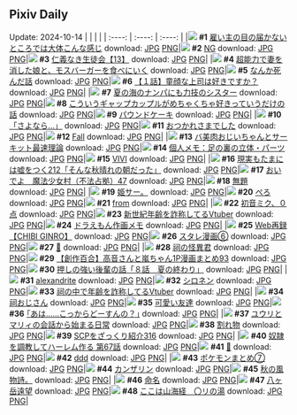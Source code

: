 ## Pixiv Daily
Update: 2024-10-14
|      |      |      |
| :----: | :----: | :----: |
|![](https://pixiv.microyu.workers.dev/c/240x480/img-master/img/2024/10/12/16/38/42/123259504_p0_master1200.jpg) **#1** [雇い主の目の届かないところでは大体こんな感じ](https://www.pixiv.net/artworks/123259504) download: [JPG](https://pixiv.microyu.workers.dev/img-original/img/2024/10/12/16/38/42/123259504_p0.jpg) [PNG](https://pixiv.microyu.workers.dev/img-original/img/2024/10/12/16/38/42/123259504_p0.png)|![](https://pixiv.microyu.workers.dev/c/240x480/img-master/img/2024/10/12/21/42/53/123268268_p0_master1200.jpg) **#2** [NG](https://www.pixiv.net/artworks/123268268) download: [JPG](https://pixiv.microyu.workers.dev/img-original/img/2024/10/12/21/42/53/123268268_p0.jpg) [PNG](https://pixiv.microyu.workers.dev/img-original/img/2024/10/12/21/42/53/123268268_p0.png)|![](https://pixiv.microyu.workers.dev/c/240x480/img-master/img/2024/10/12/11/06/01/123252795_p0_master1200.jpg) **#3** [仁義なき生徒会【13】](https://www.pixiv.net/artworks/123252795) download: [JPG](https://pixiv.microyu.workers.dev/img-original/img/2024/10/12/11/06/01/123252795_p0.jpg) [PNG](https://pixiv.microyu.workers.dev/img-original/img/2024/10/12/11/06/01/123252795_p0.png)|
|![](https://pixiv.microyu.workers.dev/c/240x480/img-master/img/2024/10/12/12/56/34/123254990_p0_master1200.jpg) **#4** [超能力で妻を消した娘と、モスバーガーを食べにいく](https://www.pixiv.net/artworks/123254990) download: [JPG](https://pixiv.microyu.workers.dev/img-original/img/2024/10/12/12/56/34/123254990_p0.jpg) [PNG](https://pixiv.microyu.workers.dev/img-original/img/2024/10/12/12/56/34/123254990_p0.png)|![](https://pixiv.microyu.workers.dev/c/240x480/img-master/img/2024/10/13/14/24/58/123289294_p0_master1200.jpg) **#5** [なんか死んだ話](https://www.pixiv.net/artworks/123289294) download: [JPG](https://pixiv.microyu.workers.dev/img-original/img/2024/10/13/14/24/58/123289294_p0.jpg) [PNG](https://pixiv.microyu.workers.dev/img-original/img/2024/10/13/14/24/58/123289294_p0.png)|![](https://pixiv.microyu.workers.dev/c/240x480/img-master/img/2024/10/13/12/28/57/123273569_p0_master1200.jpg) **#6** [【１話】童顔な上司は好きですか？](https://www.pixiv.net/artworks/123273569) download: [JPG](https://pixiv.microyu.workers.dev/img-original/img/2024/10/13/12/28/57/123273569_p0.jpg) [PNG](https://pixiv.microyu.workers.dev/img-original/img/2024/10/13/12/28/57/123273569_p0.png)|
|![](https://pixiv.microyu.workers.dev/c/240x480/img-master/img/2024/10/12/18/47/45/123262734_p0_master1200.jpg) **#7** [夏の海のナンパにも力技のシスター](https://www.pixiv.net/artworks/123262734) download: [JPG](https://pixiv.microyu.workers.dev/img-original/img/2024/10/12/18/47/45/123262734_p0.jpg) [PNG](https://pixiv.microyu.workers.dev/img-original/img/2024/10/12/18/47/45/123262734_p0.png)|![](https://pixiv.microyu.workers.dev/c/240x480/img-master/img/2024/10/13/00/06/28/123273669_p0_master1200.jpg) **#8** [こういうギャップカップルがめちゃくちゃ好きっていうだけの話](https://www.pixiv.net/artworks/123273669) download: [JPG](https://pixiv.microyu.workers.dev/img-original/img/2024/10/13/00/06/28/123273669_p0.jpg) [PNG](https://pixiv.microyu.workers.dev/img-original/img/2024/10/13/00/06/28/123273669_p0.png)|![](https://pixiv.microyu.workers.dev/c/240x480/img-master/img/2024/10/13/20/30/02/123299025_p0_master1200.jpg) **#9** [パウンドケーキ](https://www.pixiv.net/artworks/123299025) download: [JPG](https://pixiv.microyu.workers.dev/img-original/img/2024/10/13/20/30/02/123299025_p0.jpg) [PNG](https://pixiv.microyu.workers.dev/img-original/img/2024/10/13/20/30/02/123299025_p0.png)|
|![](https://pixiv.microyu.workers.dev/c/240x480/img-master/img/2024/10/13/00/00/31/123273147_p0_master1200.jpg) **#10** [「さよなら…」](https://www.pixiv.net/artworks/123273147) download: [JPG](https://pixiv.microyu.workers.dev/img-original/img/2024/10/13/00/00/31/123273147_p0.jpg) [PNG](https://pixiv.microyu.workers.dev/img-original/img/2024/10/13/00/00/31/123273147_p0.png)|![](https://pixiv.microyu.workers.dev/c/240x480/img-master/img/2024/10/12/01/41/22/123244936_p0_master1200.jpg) **#11** [おつかれさまでした](https://www.pixiv.net/artworks/123244936) download: [JPG](https://pixiv.microyu.workers.dev/img-original/img/2024/10/12/01/41/22/123244936_p0.jpg) [PNG](https://pixiv.microyu.workers.dev/img-original/img/2024/10/12/01/41/22/123244936_p0.png)|![](https://pixiv.microyu.workers.dev/c/240x480/img-master/img/2024/10/13/22/45/09/123304180_p0_master1200.jpg) **#12** [Fall](https://www.pixiv.net/artworks/123304180) download: [JPG](https://pixiv.microyu.workers.dev/img-original/img/2024/10/13/22/45/09/123304180_p0.jpg) [PNG](https://pixiv.microyu.workers.dev/img-original/img/2024/10/13/22/45/09/123304180_p0.png)|
|![](https://pixiv.microyu.workers.dev/c/240x480/img-master/img/2024/10/13/00/02/06/123273380_p0_master1200.jpg) **#13** [バ美肉おじいちゃんとサーキット最速理論](https://www.pixiv.net/artworks/123273380) download: [JPG](https://pixiv.microyu.workers.dev/img-original/img/2024/10/13/00/02/06/123273380_p0.jpg) [PNG](https://pixiv.microyu.workers.dev/img-original/img/2024/10/13/00/02/06/123273380_p0.png)|![](https://pixiv.microyu.workers.dev/c/240x480/img-master/img/2024/10/12/06/00/11/123248402_p0_master1200.jpg) **#14** [個人メモ：足の裏の立体・パーツ](https://www.pixiv.net/artworks/123248402) download: [JPG](https://pixiv.microyu.workers.dev/img-original/img/2024/10/12/06/00/11/123248402_p0.jpg) [PNG](https://pixiv.microyu.workers.dev/img-original/img/2024/10/12/06/00/11/123248402_p0.png)|![](https://pixiv.microyu.workers.dev/c/240x480/img-master/img/2024/10/12/00/00/12/123241716_p0_master1200.jpg) **#15** [VIVI](https://www.pixiv.net/artworks/123241716) download: [JPG](https://pixiv.microyu.workers.dev/img-original/img/2024/10/12/00/00/12/123241716_p0.jpg) [PNG](https://pixiv.microyu.workers.dev/img-original/img/2024/10/12/00/00/12/123241716_p0.png)|
|![](https://pixiv.microyu.workers.dev/c/240x480/img-master/img/2024/10/13/18/00/05/123294356_p0_master1200.jpg) **#16** [現実もたまには嘘をつく212「そんな秋晴れの朝だった」](https://www.pixiv.net/artworks/123294356) download: [JPG](https://pixiv.microyu.workers.dev/img-original/img/2024/10/13/18/00/05/123294356_p0.jpg) [PNG](https://pixiv.microyu.workers.dev/img-original/img/2024/10/13/18/00/05/123294356_p0.png)|![](https://pixiv.microyu.workers.dev/c/240x480/img-master/img/2024/10/12/10/00/13/123251685_p0_master1200.jpg) **#17** [おいでよ　魔法少女村（不法占拠）47](https://www.pixiv.net/artworks/123251685) download: [JPG](https://pixiv.microyu.workers.dev/img-original/img/2024/10/12/10/00/13/123251685_p0.jpg) [PNG](https://pixiv.microyu.workers.dev/img-original/img/2024/10/12/10/00/13/123251685_p0.png)|![](https://pixiv.microyu.workers.dev/c/240x480/img-master/img/2024/10/12/17/22/05/123260436_p0_master1200.jpg) **#18** [無題](https://www.pixiv.net/artworks/123260436) download: [JPG](https://pixiv.microyu.workers.dev/img-original/img/2024/10/12/17/22/05/123260436_p0.jpg) [PNG](https://pixiv.microyu.workers.dev/img-original/img/2024/10/12/17/22/05/123260436_p0.png)|
|![](https://pixiv.microyu.workers.dev/c/240x480/img-master/img/2024/10/12/18/27/39/123262197_p0_master1200.jpg) **#19** [姫サー。](https://www.pixiv.net/artworks/123262197) download: [JPG](https://pixiv.microyu.workers.dev/img-original/img/2024/10/12/18/27/39/123262197_p0.jpg) [PNG](https://pixiv.microyu.workers.dev/img-original/img/2024/10/12/18/27/39/123262197_p0.png)|![](https://pixiv.microyu.workers.dev/c/240x480/img-master/img/2024/10/12/17/28/37/123260590_p0_master1200.jpg) **#20** [ぺろ](https://www.pixiv.net/artworks/123260590) download: [JPG](https://pixiv.microyu.workers.dev/img-original/img/2024/10/12/17/28/37/123260590_p0.jpg) [PNG](https://pixiv.microyu.workers.dev/img-original/img/2024/10/12/17/28/37/123260590_p0.png)|![](https://pixiv.microyu.workers.dev/c/240x480/img-master/img/2024/10/13/00/20/14/123274218_p0_master1200.jpg) **#21** [from](https://www.pixiv.net/artworks/123274218) download: [JPG](https://pixiv.microyu.workers.dev/img-original/img/2024/10/13/00/20/14/123274218_p0.jpg) [PNG](https://pixiv.microyu.workers.dev/img-original/img/2024/10/13/00/20/14/123274218_p0.png)|
|![](https://pixiv.microyu.workers.dev/c/240x480/img-master/img/2024/10/12/08/23/01/123250112_p0_master1200.jpg) **#22** [初音ミク、０点](https://www.pixiv.net/artworks/123250112) download: [JPG](https://pixiv.microyu.workers.dev/img-original/img/2024/10/12/08/23/01/123250112_p0.jpg) [PNG](https://pixiv.microyu.workers.dev/img-original/img/2024/10/12/08/23/01/123250112_p0.png)|![](https://pixiv.microyu.workers.dev/c/240x480/img-master/img/2024/10/12/20/22/55/123265607_p0_master1200.jpg) **#23** [新世紀年齢を詐称してるVtuber](https://www.pixiv.net/artworks/123265607) download: [JPG](https://pixiv.microyu.workers.dev/img-original/img/2024/10/12/20/22/55/123265607_p0.jpg) [PNG](https://pixiv.microyu.workers.dev/img-original/img/2024/10/12/20/22/55/123265607_p0.png)|![](https://pixiv.microyu.workers.dev/c/240x480/img-master/img/2024/10/12/01/45/04/123245014_p0_master1200.jpg) **#24** [ドラえもん作画メモ](https://www.pixiv.net/artworks/123245014) download: [JPG](https://pixiv.microyu.workers.dev/img-original/img/2024/10/12/01/45/04/123245014_p0.jpg) [PNG](https://pixiv.microyu.workers.dev/img-original/img/2024/10/12/01/45/04/123245014_p0.png)|
|![](https://pixiv.microyu.workers.dev/c/240x480/img-master/img/2024/10/12/20/59/07/123266683_p0_master1200.jpg) **#25** [Web再録【CHIBI GINRO】](https://www.pixiv.net/artworks/123266683) download: [JPG](https://pixiv.microyu.workers.dev/img-original/img/2024/10/12/20/59/07/123266683_p0.jpg) [PNG](https://pixiv.microyu.workers.dev/img-original/img/2024/10/12/20/59/07/123266683_p0.png)|![](https://pixiv.microyu.workers.dev/c/240x480/img-master/img/2024/10/13/16/05/46/123291588_p0_master1200.jpg) **#26** [スタレ漫画⑥](https://www.pixiv.net/artworks/123291588) download: [JPG](https://pixiv.microyu.workers.dev/img-original/img/2024/10/13/16/05/46/123291588_p0.jpg) [PNG](https://pixiv.microyu.workers.dev/img-original/img/2024/10/13/16/05/46/123291588_p0.png)|![](https://pixiv.microyu.workers.dev/c/240x480/img-master/img/2024/10/13/15/57/20/123291359_p0_master1200.jpg) **#27** [🍰](https://www.pixiv.net/artworks/123291359) download: [JPG](https://pixiv.microyu.workers.dev/img-original/img/2024/10/13/15/57/20/123291359_p0.jpg) [PNG](https://pixiv.microyu.workers.dev/img-original/img/2024/10/13/15/57/20/123291359_p0.png)|
|![](https://pixiv.microyu.workers.dev/c/240x480/img-master/img/2024/10/13/20/36/11/123299238_p0_master1200.jpg) **#28** [祠の怪異君](https://www.pixiv.net/artworks/123299238) download: [JPG](https://pixiv.microyu.workers.dev/img-original/img/2024/10/13/20/36/11/123299238_p0.jpg) [PNG](https://pixiv.microyu.workers.dev/img-original/img/2024/10/13/20/36/11/123299238_p0.png)|![](https://pixiv.microyu.workers.dev/c/240x480/img-master/img/2024/10/12/00/01/48/123241978_p0_master1200.jpg) **#29** [【創作百合】高音さんと嵐ちゃん1P漫画まとめ93](https://www.pixiv.net/artworks/123241978) download: [JPG](https://pixiv.microyu.workers.dev/img-original/img/2024/10/12/00/01/48/123241978_p0.jpg) [PNG](https://pixiv.microyu.workers.dev/img-original/img/2024/10/12/00/01/48/123241978_p0.png)|![](https://pixiv.microyu.workers.dev/c/240x480/img-master/img/2024/10/12/00/03/07/123242083_p0_master1200.jpg) **#30** [押しの強い後輩の話「８話　夏の終わり」](https://www.pixiv.net/artworks/123242083) download: [JPG](https://pixiv.microyu.workers.dev/img-original/img/2024/10/12/00/03/07/123242083_p0.jpg) [PNG](https://pixiv.microyu.workers.dev/img-original/img/2024/10/12/00/03/07/123242083_p0.png)|
|![](https://pixiv.microyu.workers.dev/c/240x480/img-master/img/2024/10/13/00/03/35/123273492_p0_master1200.jpg) **#31** [alexandrite](https://www.pixiv.net/artworks/123273492) download: [JPG](https://pixiv.microyu.workers.dev/img-original/img/2024/10/13/00/03/35/123273492_p0.jpg) [PNG](https://pixiv.microyu.workers.dev/img-original/img/2024/10/13/00/03/35/123273492_p0.png)|![](https://pixiv.microyu.workers.dev/c/240x480/img-master/img/2024/10/13/00/00/25/123273111_p0_master1200.jpg) **#32** [シロネン](https://www.pixiv.net/artworks/123273111) download: [JPG](https://pixiv.microyu.workers.dev/img-original/img/2024/10/13/00/00/25/123273111_p0.jpg) [PNG](https://pixiv.microyu.workers.dev/img-original/img/2024/10/13/00/00/25/123273111_p0.png)|![](https://pixiv.microyu.workers.dev/c/240x480/img-master/img/2024/10/13/21/02/36/123300229_p0_master1200.jpg) **#33** [祠の中で年齢を詐称してるVtuber](https://www.pixiv.net/artworks/123300229) download: [JPG](https://pixiv.microyu.workers.dev/img-original/img/2024/10/13/21/02/36/123300229_p0.jpg) [PNG](https://pixiv.microyu.workers.dev/img-original/img/2024/10/13/21/02/36/123300229_p0.png)|
|![](https://pixiv.microyu.workers.dev/c/240x480/img-master/img/2024/10/13/02/38/55/123277695_p0_master1200.jpg) **#34** [祠おじさん](https://www.pixiv.net/artworks/123277695) download: [JPG](https://pixiv.microyu.workers.dev/img-original/img/2024/10/13/02/38/55/123277695_p0.jpg) [PNG](https://pixiv.microyu.workers.dev/img-original/img/2024/10/13/02/38/55/123277695_p0.png)|![](https://pixiv.microyu.workers.dev/c/240x480/img-master/img/2024/10/12/20/40/19/123266112_p0_master1200.jpg) **#35** [可愛い友達](https://www.pixiv.net/artworks/123266112) download: [JPG](https://pixiv.microyu.workers.dev/img-original/img/2024/10/12/20/40/19/123266112_p0.jpg) [PNG](https://pixiv.microyu.workers.dev/img-original/img/2024/10/12/20/40/19/123266112_p0.png)|![](https://pixiv.microyu.workers.dev/c/240x480/img-master/img/2024/10/13/00/15/00/123274025_p0_master1200.jpg) **#36** [｢あは……こっからどーすんの？｣](https://www.pixiv.net/artworks/123274025) download: [JPG](https://pixiv.microyu.workers.dev/img-original/img/2024/10/13/00/15/00/123274025_p0.jpg) [PNG](https://pixiv.microyu.workers.dev/img-original/img/2024/10/13/00/15/00/123274025_p0.png)|
|![](https://pixiv.microyu.workers.dev/c/240x480/img-master/img/2024/10/13/23/25/15/123305615_p0_master1200.jpg) **#37** [ユウリとマリィの会話から始まる日常](https://www.pixiv.net/artworks/123305615) download: [JPG](https://pixiv.microyu.workers.dev/img-original/img/2024/10/13/23/25/15/123305615_p0.jpg) [PNG](https://pixiv.microyu.workers.dev/img-original/img/2024/10/13/23/25/15/123305615_p0.png)|![](https://pixiv.microyu.workers.dev/c/240x480/img-master/img/2024/10/12/16/16/23/123258999_p0_master1200.jpg) **#38** [割れ物](https://www.pixiv.net/artworks/123258999) download: [JPG](https://pixiv.microyu.workers.dev/img-original/img/2024/10/12/16/16/23/123258999_p0.jpg) [PNG](https://pixiv.microyu.workers.dev/img-original/img/2024/10/12/16/16/23/123258999_p0.png)|![](https://pixiv.microyu.workers.dev/c/240x480/img-master/img/2024/10/12/21/00/18/123266793_p0_master1200.jpg) **#39** [SCPをざっくり紹介316](https://www.pixiv.net/artworks/123266793) download: [JPG](https://pixiv.microyu.workers.dev/img-original/img/2024/10/12/21/00/18/123266793_p0.jpg) [PNG](https://pixiv.microyu.workers.dev/img-original/img/2024/10/12/21/00/18/123266793_p0.png)|
|![](https://pixiv.microyu.workers.dev/c/240x480/img-master/img/2024/10/12/00/03/11/123242088_p0_master1200.jpg) **#40** [奴隷を調教してハーレム作る 第67話](https://www.pixiv.net/artworks/123242088) download: [JPG](https://pixiv.microyu.workers.dev/img-original/img/2024/10/12/00/03/11/123242088_p0.jpg) [PNG](https://pixiv.microyu.workers.dev/img-original/img/2024/10/12/00/03/11/123242088_p0.png)|![](https://pixiv.microyu.workers.dev/c/240x480/img-master/img/2024/10/12/00/36/55/123243325_p0_master1200.jpg) **#41** [💙](https://www.pixiv.net/artworks/123243325) download: [JPG](https://pixiv.microyu.workers.dev/img-original/img/2024/10/12/00/36/55/123243325_p0.jpg) [PNG](https://pixiv.microyu.workers.dev/img-original/img/2024/10/12/00/36/55/123243325_p0.png)|![](https://pixiv.microyu.workers.dev/c/240x480/img-master/img/2024/10/12/00/34/04/123243242_p0_master1200.jpg) **#42** [ddd](https://www.pixiv.net/artworks/123243242) download: [JPG](https://pixiv.microyu.workers.dev/img-original/img/2024/10/12/00/34/04/123243242_p0.jpg) [PNG](https://pixiv.microyu.workers.dev/img-original/img/2024/10/12/00/34/04/123243242_p0.png)|
|![](https://pixiv.microyu.workers.dev/c/240x480/img-master/img/2024/10/13/23/11/14/123304854_p0_master1200.jpg) **#43** [ポケモンまとめ⑦](https://www.pixiv.net/artworks/123304854) download: [JPG](https://pixiv.microyu.workers.dev/img-original/img/2024/10/13/23/11/14/123304854_p0.jpg) [PNG](https://pixiv.microyu.workers.dev/img-original/img/2024/10/13/23/11/14/123304854_p0.png)|![](https://pixiv.microyu.workers.dev/c/240x480/img-master/img/2024/10/12/00/00/13/123241721_p0_master1200.jpg) **#44** [カンザリン](https://www.pixiv.net/artworks/123241721) download: [JPG](https://pixiv.microyu.workers.dev/img-original/img/2024/10/12/00/00/13/123241721_p0.jpg) [PNG](https://pixiv.microyu.workers.dev/img-original/img/2024/10/12/00/00/13/123241721_p0.png)|![](https://pixiv.microyu.workers.dev/c/240x480/img-master/img/2024/10/13/16/54/05/123292728_p0_master1200.jpg) **#45** [秋の風物詩。](https://www.pixiv.net/artworks/123292728) download: [JPG](https://pixiv.microyu.workers.dev/img-original/img/2024/10/13/16/54/05/123292728_p0.jpg) [PNG](https://pixiv.microyu.workers.dev/img-original/img/2024/10/13/16/54/05/123292728_p0.png)|
|![](https://pixiv.microyu.workers.dev/c/240x480/img-master/img/2024/10/12/11/41/04/123253435_p0_master1200.jpg) **#46** [命名](https://www.pixiv.net/artworks/123253435) download: [JPG](https://pixiv.microyu.workers.dev/img-original/img/2024/10/12/11/41/04/123253435_p0.jpg) [PNG](https://pixiv.microyu.workers.dev/img-original/img/2024/10/12/11/41/04/123253435_p0.png)|![](https://pixiv.microyu.workers.dev/c/240x480/img-master/img/2024/10/12/00/00/18/123241749_p0_master1200.jpg) **#47** [八ヶ岳遠望](https://www.pixiv.net/artworks/123241749) download: [JPG](https://pixiv.microyu.workers.dev/img-original/img/2024/10/12/00/00/18/123241749_p0.jpg) [PNG](https://pixiv.microyu.workers.dev/img-original/img/2024/10/12/00/00/18/123241749_p0.png)|![](https://pixiv.microyu.workers.dev/c/240x480/img-master/img/2024/10/12/08/00/01/123249817_p0_master1200.jpg) **#48** [ここは山海経　〇リの湯](https://www.pixiv.net/artworks/123249817) download: [JPG](https://pixiv.microyu.workers.dev/img-original/img/2024/10/12/08/00/01/123249817_p0.jpg) [PNG](https://pixiv.microyu.workers.dev/img-original/img/2024/10/12/08/00/01/123249817_p0.png)|
